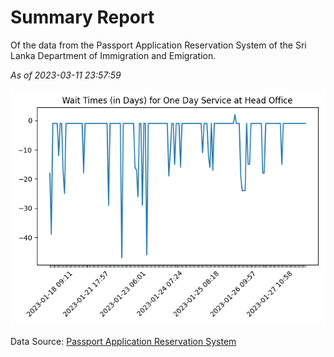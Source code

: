 # Summary Report

Of the data from the Passport Application Reservation System of the Sri Lanka Department of Immigration and Emigration.

*As of 2023-03-11 23:57:59*

![Wait Time Chart](summary.wait_time_chart.png)

Data Source: [Passport Application Reservation System](https://eservices.immigration.gov.lk:8443/appointment/pages/reservationApplication.xhtml)